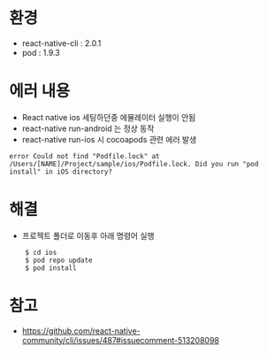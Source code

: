 # 환경
- react-native-cli : 2.0.1
- pod : 1.9.3

# 에러 내용
- React native ios 세팅하던중 에뮬레이터 실행이 안됨
- react-native run-android 는 정상 동작
- react-native run-ios 시 cocoapods 관련 에러 발생
```
error Could not find "Podfile.lock" at /Users/[NAME]/Project/sample/ios/Podfile.lock. Did you run "pod install" in iOS directory?
```

# 해결
- 프로젝트 폴더로 이동후 아래 명령어 실행
```
    $ cd ios 
    $ pod repo update
    $ pod install
```


# 참고
-  https://github.com/react-native-community/cli/issues/487#issuecomment-513208098